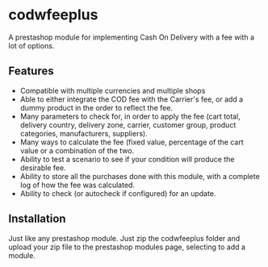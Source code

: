 # codwfeeplus
A prestashop module for implementing Cash On Delivery with a fee with a lot of options.
## Features
* Compatible with multiple currencies and multiple shops
* Able to either integrate the COD fee with the Carrier's fee, or add a dummy product in the order to reflect the fee.
* Many parameters to check for, in order to apply the fee (cart total, delivery country, delivery zone, carrier, customer group, product categories, manufacturers, suppliers).
* Many ways to calculate the fee (fixed value, percentage of the cart value or a combination of the two.
* Ability to test a scenario to see if your condition will produce the desirable fee.
* Ability to store all the purchases done with this module, with a complete log of how the fee was calculated.
* Ability to check (or autocheck if configured) for an update.
## Installation
Just like any prestashop module. Just zip the codwfeeplus folder and upload your zip file to the prestashop modules page, selecting to add a module.
